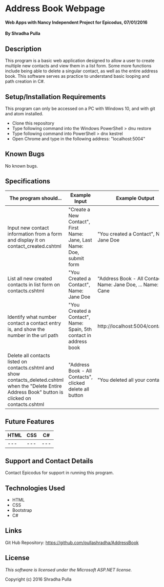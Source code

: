 # Address Book Webpage

#### Web Apps with Nancy Independent Project for Epicodus, 07/01/2016

#### By Shradha Pulla

## Description

This program is a basic web application designed to allow a user to create multiple new contacts and view them in a list form. Some more functions include being able to delete a singular contact, as well as the entire address book. This software serves as practice to understand basic looping and path creation in C#.

## Setup/Installation Requirements

This program can only be accessed on a PC with Windows 10, and with git and atom installed.

* Clone this repository
* Type following command into the Windows PowerShell > dnu restore
* Type following command into PowerShell > dnx kestrel
* Open Chrome and type in the following address: "localhost:5004"

## Known Bugs

No known bugs.

## Specifications

The program should... | Example Input | Example Output
----- | ----- | -----
Input new contact information from a form and display it on contact_created.cshtml | "Create a New Contact", First Name: Jane, Last Name: Doe, submit form | "You created a Contact", Name: Jane Doe
List all new created contacts in list form on contacts.cshtml | "You Created a Contact", Name: Jane Doe | "Address Book - All Contacts", Name: Jane Doe, ... Name: Judy Cane
Identify what number contact a contact entry is, and show the number in the url path | "You Created a Contact", Name: Spain, 5th contact in address book | http://localhost:5004/contacts/5
Delete all contacts listed on contacts.cshtml and show contacts_deleted.cshtml when the "Delete Entire Address Book" button is clicked on contacts.cshtml | "Address Book - All Contacts", clicked delete all button | "You deleted all your contacts!"

## Future Features

HTML | CSS | C#
----- | ----- | -----
--- | --- | ---

## Support and Contact Details

Contact Epicodus for support in running this program.

## Technologies Used

* HTML
* CSS
* Bootstrap
* C#

## Links

Git Hub Repository: https://github.com/pullashradha/AddressBook

## License

*This software is licensed under the Microsoft ASP.NET license.*

Copyright (c) 2016 Shradha Pulla
